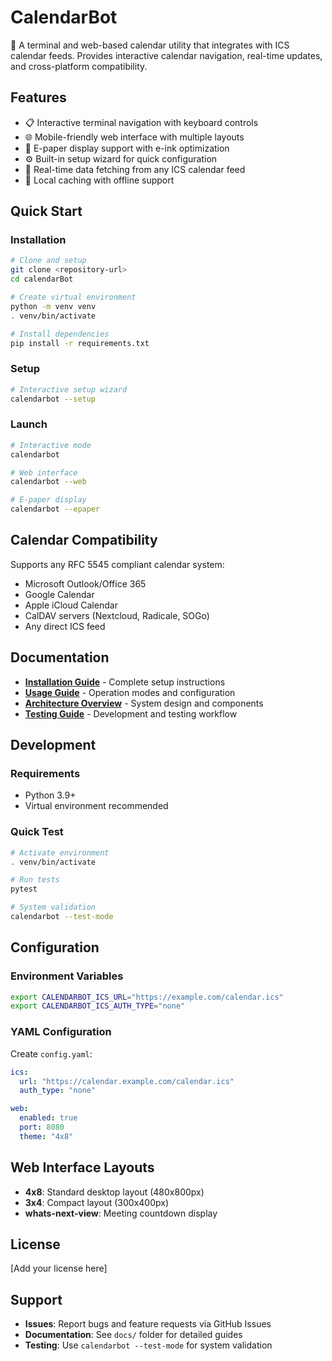 # CalendarBot

📅 A terminal and web-based calendar utility that integrates with ICS calendar feeds. Provides interactive calendar navigation, real-time updates, and cross-platform compatibility.

## Features

- 📋 Interactive terminal navigation with keyboard controls
- 🌐 Mobile-friendly web interface with multiple layouts
- 📱 E-paper display support with e-ink optimization
- ⚙️ Built-in setup wizard for quick configuration
- 🔄 Real-time data fetching from any ICS calendar feed
- 💾 Local caching with offline support

## Quick Start

### Installation

```bash
# Clone and setup
git clone <repository-url>
cd calendarBot

# Create virtual environment
python -m venv venv
. venv/bin/activate

# Install dependencies
pip install -r requirements.txt
```

### Setup

```bash
# Interactive setup wizard
calendarbot --setup
```

### Launch

```bash
# Interactive mode
calendarbot

# Web interface
calendarbot --web

# E-paper display
calendarbot --epaper
```

## Calendar Compatibility

Supports any RFC 5545 compliant calendar system:
- Microsoft Outlook/Office 365
- Google Calendar  
- Apple iCloud Calendar
- CalDAV servers (Nextcloud, Radicale, SOGo)
- Any direct ICS feed

## Documentation

- **[Installation Guide](docs/INSTALL.md)** - Complete setup instructions
- **[Usage Guide](docs/USAGE.md)** - Operation modes and configuration
- **[Architecture Overview](docs/ARCHITECTURE.md)** - System design and components
- **[Testing Guide](docs/TESTING.md)** - Development and testing workflow

## Development

### Requirements

- Python 3.9+
- Virtual environment recommended

### Quick Test

```bash
# Activate environment
. venv/bin/activate

# Run tests
pytest

# System validation
calendarbot --test-mode
```

## Configuration

### Environment Variables

```bash
export CALENDARBOT_ICS_URL="https://example.com/calendar.ics"
export CALENDARBOT_ICS_AUTH_TYPE="none"
```

### YAML Configuration

Create `config.yaml`:

```yaml
ics:
  url: "https://calendar.example.com/calendar.ics"
  auth_type: "none"

web:
  enabled: true
  port: 8080
  theme: "4x8"
```

## Web Interface Layouts

- **4x8**: Standard desktop layout (480x800px)
- **3x4**: Compact layout (300x400px)  
- **whats-next-view**: Meeting countdown display

## License

[Add your license here]

## Support

- **Issues**: Report bugs and feature requests via GitHub Issues
- **Documentation**: See `docs/` folder for detailed guides
- **Testing**: Use `calendarbot --test-mode` for system validation